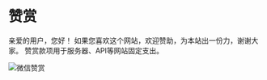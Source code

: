 ﻿# 赞赏
亲爱的用户，您好！
如果您喜欢这个网站，欢迎赞助，为本站出一份力，谢谢大家。
赞赏款项用于服务器、API等网站固定支出。

![微信赞赏](http://www.rdonly.com/wp-content/uploads/2019/12/2019-12-10-1575990017570.png)